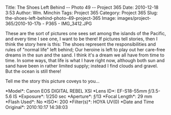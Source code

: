 Title: The Shoes Left Behind -- Photo 49 -- Project 365
Date: 2010-12-18 3:53
Author: Wm. Minchin
Tags: Project 365
Category: Project 365
Slug: the-shoes-left-behind-photo-49-project-365
Image: images/project-365/2010-10-17b - P365 - IMG_3412.JPG

These are the sort of pictures one sees set among the islands of the
Pacific, and every time I see one, I want to be there! If pictures tell
stories, then I think the story here is this: The shoes represent the
responsibilities and rules of "normal life" left behind; Our heroine is
left to play out her care-free dreams in the sun and the sand. I think
it's a dream we all have from time to time. In some ways, that life is
what I have right now, although both sun and sand have been in rather
limited supply; instead I find clouds and gravel. But the ocean is still
there!

Tell me the story this picture coveys to you...

<!-- read more -->

<div markdown=1 class="photo-infobox">
*Model*: Canon EOS DIGITAL REBEL XSI  
*Lens ID*: EF-S18-55mm ƒ/3.5-5.6 IS  
*Exposure*: 1/250 sec  
*Aperture*: ƒ/13  
*Focal Length*: 29 mm  
*Flash Used*: No  
*ISO*: 200  
*Filter(s)*: HOYA UV(0)  
*Date and Time Original*: 2010:10:17 14:38:03
</div>
